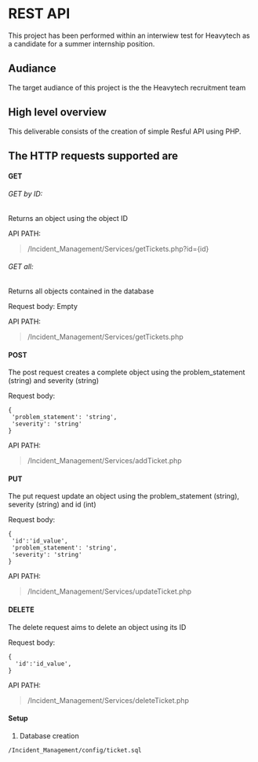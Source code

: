 # REST API

This project has been performed within an interwiew test for Heavytech as a candidate for a summer internship position.

## Audiance

The target audiance of this project is the the Heavytech recruitment team

## High level overview

This deliverable consists of the creation of simple Resful API using PHP.

## The HTTP requests supported are

#### GET

###### GET by ID: 
	
Returns an object using the object ID

API PATH: 
>/Incident_Management/Services/getTickets.php?id={id}
###### GET all:

Returns all objects contained in the database

Request body: Empty

API PATH: 
>/Incident_Management/Services/getTickets.php

#### POST

The post request creates a complete object using the problem_statement (string) and severity (string)

Request body:
```	
{
 'problem_statement': 'string',
 'severity': 'string'
}
```
API PATH: 
>/Incident_Management/Services/addTicket.php

#### PUT

The put request update an object using the problem_statement (string), severity (string) and id (int)

Request body:
```	
{
 'id':'id_value',
 'problem_statement': 'string',
 'severity': 'string'
}
```
API PATH: 
>/Incident_Management/Services/updateTicket.php

#### DELETE

The delete request aims to delete an object using its ID

Request body:

```
{
  'id':'id_value',
}
```
API PATH: 
> /Incident_Management/Services/deleteTicket.php
#### Setup

1. Database creation
```
/Incident_Management/config/ticket.sql
```

  
